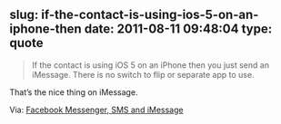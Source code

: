 slug: if-the-contact-is-using-ios-5-on-an-iphone-then
date: 2011-08-11 09:48:04
type: quote
---

> If the contact is using iOS 5 on an iPhone then you just send an iMessage. There is no switch to flip or separate app to use.

That’s the nice thing on iMessage.

 Via: [Facebook Messenger, SMS and iMessage](http://brooksreview.net/2011/08/sms/)
